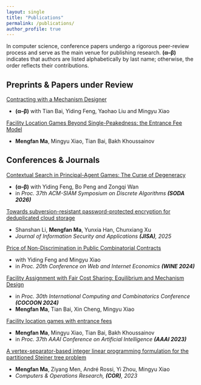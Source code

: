 ```yaml
---
layout: single
title: "Publications"
permalink: /publications/
author_profile: true
---
```

In computer science, conference papers undergo a rigorous peer-review process and serve as the main venue for publishing research. **(α–β)** indicates that authors are listed alphabetically by last name; otherwise, the order reflects their contributions.

## Preprints & Papers under Review

[Contracting with a Mechanism Designer](https://arxiv.org/abs/2507.12054)
- **(α–β)** with Tian Bai, Yiding Feng, Yaohao Liu and Mingyu Xiao

[Facility Location Games Beyond Single-Peakedness: the Entrance Fee Model](https://arxiv.org/abs/2204.11282)
- **Mengfan Ma**, Mingyu Xiao, Tian Bai, Bakh Khoussainov

## Conferences & Journals

[Contextual Search in Principal-Agent Games: The Curse of Degeneracy](https://mengfan-ma.github.io/publications/https:/)
- **(α–β)** with Yiding Feng, Bo Peng and Zongqi Wan
- in *Proc. 37th ACM-SIAM Symposium on Discrete Algorithms **(SODA 2026)***

[Towards subversion-resistant password-protected encryption for deduplicated cloud storage](https://www.sciencedirect.com/science/article/abs/pii/S2214212625002704)
- Shanshan Li, **Mengfan Ma**, Yunxia Han, Chunxiang Xu
- *Journal of Information Security and Applications **(JISA)**, 2025*

[Price of Non-Discrimination in Public Combinatorial Contracts](https://papers.ssrn.com/sol3/papers.cfm?abstract_id=4983784)
- with Yiding Feng and Mingyu Xiao
- in *Proc. 20th Conference on Web and Internet Economics **(WINE 2024)***

[Facility Assignment with Fair Cost Sharing: Equilibrium and Mechanism Design](https://arxiv.org/abs/2404.08963)
- in *Proc. 30th International Computing and Combinatorics Conference **(COCOON 2024)***
- **Mengfan Ma**, Tian Bai, Xin Cheng, Mingyu Xiao

[Facility location games with entrance fees](https://ojs.aaai.org/index.php/AAAI/article/view/25719)

- **Mengfan Ma**, Mingyu Xiao, Tian Bai, Bakh Khoussainov
- in *Proc. 37th AAAI Conference on Artificial Intelligence **(AAAI 2023)***

[A vertex-separator-based integer linear programming formulation for the partitioned Steiner tree problem](https://www.sciencedirect.com/science/article/abs/pii/S0305054823000151)

- **Mengfan Ma**, Ziyang Men, André Rossi, Yi Zhou, Mingyu Xiao
- *Computers & Operations Research, **(COR)**, 2023*
